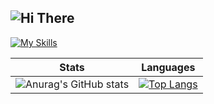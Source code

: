 ![Hi There](https://media.giphy.com/media/Nx0rz3jtxtEre/giphy.gif)
 ---

[![My Skills](https://skills.thijs.gg/icons?i=js,express,mongodb,react,nextjs,html,css,scss)](https://skills.thijs.gg)

       


 Stats                     | Languages 
:-------------------------:|:-------------------------:
![Anurag's GitHub stats](https://github-readme-stats.vercel.app/api?username=flnx&show_icons=true&theme=radical) | [![Top Langs](https://github-readme-stats.vercel.app/api/top-langs/?username=flnx&theme=radical)](https://github.com/anuraghazra/github-readme-stats)
